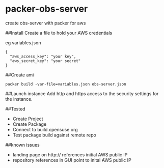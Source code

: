 # packer-obs-server
create obs-server with packer for aws

##Install
Create a file to hold your AWS credentials

eg variables.json
~~~~
{
  "aws_access_key": "your key",
  "aws_secret_key": "your secret"
}
~~~~

##Create ami

`packer build -var-file=variables.json obs-server.json`

##Launch instance
Add http and https access to the security settings for the instance.

##Tested

* Create Project
* Create Package
* Connect to build.opensuse.org
* Test package build against remote repo

##known issues

* landing page on http:// references initial AWS public IP
* repository references in GUI point to inital AWS public IP



